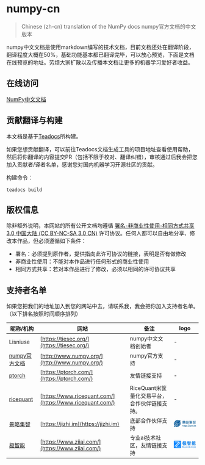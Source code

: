 # numpy-cn
> Chinese (zh-cn) translation of the NumPy docs
> numpy官方文档的中文版本

numpy中文文档是使用markdown编写的技术文档，目前文档还处在翻译阶段，翻译程度大概在50%，基础功能基本都已翻译完毕，可以放心预览，下面是文档在线预览的地址。劳烦大家扩散以及传播本文档让更多的机器学习爱好者收益。

## 在线访问

[NumPy中文文档](http://numpy.org.cn/)

## 贡献翻译与构建

本文档是基于[Teadocs](https://github.com/lisniuse/teadocs)所构建。

如果您想贡献翻译，可以前往Teadocs文档生成工具的项目地址查看使用帮助，然后将你翻译的内容提交PR（包括不限于校对、翻译纠错），审核通过后我会把您加入贡献者/译者名单，感谢您对国内机器学习开源社区的贡献。

构建命令：
```
teadocs build
```

## 版权信息

除非额外说明，本网站的所有公开文档均遵循 [署名-非商业性使用-相同方式共享 3.0 中国大陆 (CC BY-NC-SA 3.0 CN)](https://creativecommons.org/licenses/by-nc-sa/3.0/cn/) 许可协议。任何人都可以自由地分享、修改本作品，但必须遵循如下条件：

- 署名：必须提到原作者，提供指向此许可协议的链接，表明是否有做修改
- 非商业性使用：不能对本作品进行任何形式的商业性使用
- 相同方式共享：若对本作品进行了修改，必须以相同的许可协议共享

## 支持者名单

如果您把我们的地址加入到您的网站中去，请联系我，我会把你加入支持者名单。（以下排名按照时间顺序排列）

昵称/机构 | 网站 | 备注 | logo
---|---|---|---
Lisniuse | [https://tiesec.org/](https://tiesec.org/) | numpy中文文档创始者 | -
[numpy官方文档](http://www.numpy.org/) | [http://www.numpy.org/](http://www.numpy.org/) | numpy官方支持 | -
[ptorch](https://ptorch.com/) | [https://ptorch.com/](https://ptorch.com/) | 友情链接支持 | -
[ricequant](https://www.ricequant.com/) | [https://www.ricequant.com/](https://www.ricequant.com/) | RiceQuant米筐量化交易平台，合作伙伴链接支持。| -
[景略集智](https://jizhi.im) | [https://jizhi.im](https://jizhi.im) | 底部合作伙伴支持 | ![景略集智](/static/images/jizhi.im.logo.jpg)
[极智能](https://www.ziiai.com/) | [https://www.ziiai.com/](https://www.ziiai.com/) | 专业ai技术社区，友情链接支持 | ![极智能](/static/images/ziiai.com.logo.png)